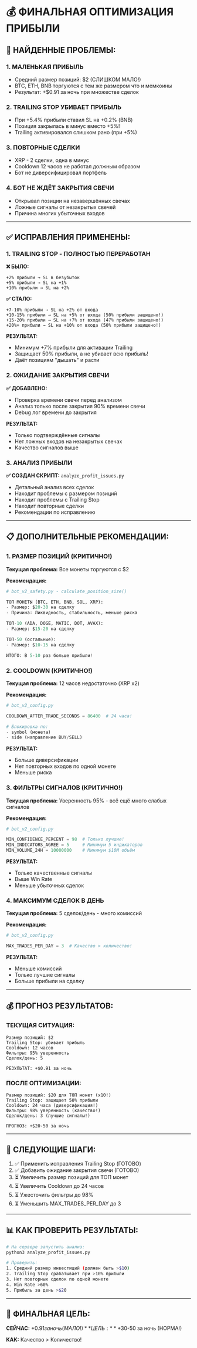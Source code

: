 # 💰 **ФИНАЛЬНАЯ ОПТИМИЗАЦИЯ ПРИБЫЛИ**

## 🚨 **НАЙДЕННЫЕ ПРОБЛЕМЫ:**

### **1. МАЛЕНЬКАЯ ПРИБЫЛЬ**
- Средний размер позиций: $2 (СЛИШКОМ МАЛО!)
- BTC, ETH, BNB торгуются с тем же размером что и мемкоины
- Результат: +$0.91 за ночь при множестве сделок

### **2. TRAILING STOP УБИВАЕТ ПРИБЫЛЬ**
- При +5.4% прибыли ставил SL на +0.2% (BNB)
- Позиция закрылась в минус вместо +5%!
- Trailing активировался слишком рано (при +5%)

### **3. ПОВТОРНЫЕ СДЕЛКИ**
- XRP - 2 сделки, одна в минус
- Cooldown 12 часов не работал должным образом
- Бот не диверсифицировал портфель

### **4. БОТ НЕ ЖДЁТ ЗАКРЫТИЯ СВЕЧИ**
- Открывал позиции на незавершённых свечах
- Ложные сигналы от незакрытых свечей
- Причина многих убыточных входов

---

## ✅ **ИСПРАВЛЕНИЯ ПРИМЕНЕНЫ:**

### **1. TRAILING STOP - ПОЛНОСТЬЮ ПЕРЕРАБОТАН**

**❌ БЫЛО:**
```
+2% прибыли → SL в безубыток
+5% прибыли → SL на +1%
+10% прибыли → SL на +2%
```

**✅ СТАЛО:**
```
+7-10% прибыли → SL на +2% от входа
+10-15% прибыли → SL на +5% от входа (50% прибыли защищено!)
+15-20% прибыли → SL на +7% от входа (47% прибыли защищено!)
+20%+ прибыли → SL на +10% от входа (50% прибыли защищено!)
```

**РЕЗУЛЬТАТ:**
- Минимум +7% прибыли для активации Trailing
- Защищает 50% прибыли, а не убивает всю прибыль!
- Даёт позициям "дышать" и расти

### **2. ОЖИДАНИЕ ЗАКРЫТИЯ СВЕЧИ**

**✅ ДОБАВЛЕНО:**
- Проверка времени свечи перед анализом
- Анализ только после закрытия 90% времени свечи
- Debug лог времени до закрытия

**РЕЗУЛЬТАТ:**
- Только подтверждённые сигналы
- Нет ложных входов на незакрытых свечах
- Качество сигналов выше

### **3. АНАЛИЗ ПРИБЫЛИ**

**✅ СОЗДАН СКРИПТ:** `analyze_profit_issues.py`
- Детальный анализ всех сделок
- Находит проблемы с размером позиций
- Находит проблемы с Trailing Stop
- Находит повторные сделки
- Рекомендации по исправлению

---

## 📋 **ДОПОЛНИТЕЛЬНЫЕ РЕКОМЕНДАЦИИ:**

### **1. РАЗМЕР ПОЗИЦИЙ (КРИТИЧНО!)**

**Текущая проблема:** Все монеты торгуются с $2

**Рекомендация:**
```python
# bot_v2_safety.py - calculate_position_size()

ТОП МОНЕТЫ (BTC, ETH, BNB, SOL, XRP):
- Размер: $20-30 на сделку
- Причина: Ликвидность, стабильность, меньше риска

ТОП-10 (ADA, DOGE, MATIC, DOT, AVAX):
- Размер: $15-20 на сделку

ТОП-50 (остальные):
- Размер: $10-15 на сделку

ИТОГО: В 5-10 раз больше прибыли!
```

### **2. COOLDOWN (КРИТИЧНО!)**

**Текущая проблема:** 12 часов недостаточно (XRP x2)

**Рекомендация:**
```python
# bot_v2_config.py

COOLDOWN_AFTER_TRADE_SECONDS = 86400  # 24 часа!

# Блокировка по:
- symbol (монета)
- side (направление BUY/SELL)
```

**РЕЗУЛЬТАТ:**
- Больше диверсификации
- Нет повторных входов по одной монете
- Меньше риска

### **3. ФИЛЬТРЫ СИГНАЛОВ (КРИТИЧНО!)**

**Текущая проблема:** Уверенность 95% - всё ещё много слабых сигналов

**Рекомендация:**
```python
# bot_v2_config.py

MIN_CONFIDENCE_PERCENT = 98  # Только лучшие!
MIN_INDICATORS_AGREE = 5     # Минимум 5 индикаторов
MIN_VOLUME_24H = 10000000    # Минимум $10M объём
```

**РЕЗУЛЬТАТ:**
- Только качественные сигналы
- Выше Win Rate
- Меньше убыточных сделок

### **4. МАКСИМУМ СДЕЛОК В ДЕНЬ**

**Текущая проблема:** 5 сделок/день - много комиссий

**Рекомендация:**
```python
# bot_v2_config.py

MAX_TRADES_PER_DAY = 3  # Качество > количество!
```

**РЕЗУЛЬТАТ:**
- Меньше комиссий
- Только лучшие сигналы
- Больше прибыли на сделку

---

## 💰 **ПРОГНОЗ РЕЗУЛЬТАТОВ:**

### **ТЕКУЩАЯ СИТУАЦИЯ:**
```
Размер позиций: $2
Trailing Stop: убивает прибыль
Cooldown: 12 часов
Фильтры: 95% уверенность
Сделок/день: 5

РЕЗУЛЬТАТ: +$0.91 за ночь
```

### **ПОСЛЕ ОПТИМИЗАЦИИ:**
```
Размер позиций: $20 для ТОП монет (x10!)
Trailing Stop: защищает 50% прибыли
Cooldown: 24 часа (диверсификация!)
Фильтры: 98% уверенность (качество!)
Сделок/день: 3 (лучшие сигналы!)

ПРОГНОЗ: +$20-50 за ночь
```

---

## 🚀 **СЛЕДУЮЩИЕ ШАГИ:**

1. ✅ Применить исправления Trailing Stop (ГОТОВО)
2. ✅ Добавить ожидание закрытия свечи (ГОТОВО)
3. ⏳ Увеличить размер позиций для ТОП монет
4. ⏳ Увеличить Cooldown до 24 часов
5. ⏳ Ужесточить фильтры до 98%
6. ⏳ Уменьшить MAX_TRADES_PER_DAY до 3

---

## 📊 **КАК ПРОВЕРИТЬ РЕЗУЛЬТАТЫ:**

```bash
# На сервере запустить анализ:
python3 analyze_profit_issues.py

# Проверить:
1. Средний размер инвестиций (должен быть >$10)
2. Trailing Stop срабатывает при >10% прибыли
3. Нет повторных сделок по одной монете
4. Win Rate >60%
5. Прибыль за день >$20
```

---

## 🎯 **ФИНАЛЬНАЯ ЦЕЛЬ:**

**СЕЙЧАС:** +$0.91 за ночь (МАЛО!)  
**ЦЕЛЬ:** +$30-50 за ночь (НОРМА!)  

**КАК:** Качество > Количество!


